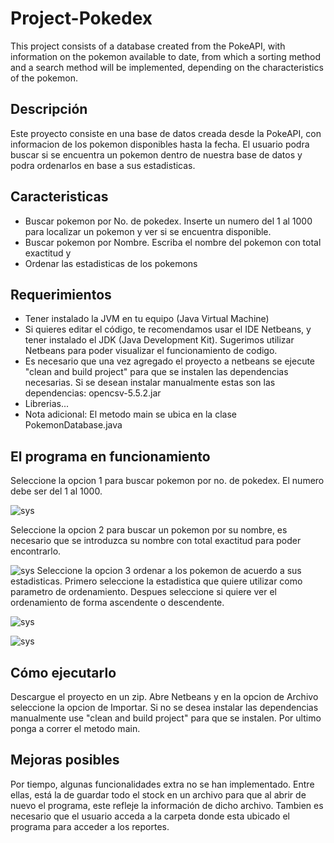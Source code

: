 # Project-Pokedex
This project consists of a database created from the PokeAPI, with information on the pokemon available to date, from which a sorting method and a search method will be implemented, depending on the characteristics of the pokemon.

## Descripción

Este proyecto consiste en una base de datos creada desde la PokeAPI, con informacion de los pokemon disponibles hasta la fecha. El usuario podra buscar si se encuentra un pokemon dentro de nuestra base de datos y podra ordenarlos en base a sus estadisticas.

## Caracteristicas
- Buscar pokemon por No. de pokedex. Inserte un numero del 1 al 1000 para localizar un pokemon y ver si se encuentra disponible.
- Buscar pokemon por Nombre. Escriba el nombre del pokemon con total exactitud y 
- Ordenar las estadisticas de los pokemons

## Requerimientos

- Tener instalado la JVM en tu equipo (Java Virtual Machine)
- Si quieres editar el código, te recomendamos usar el IDE Netbeans, y tener instalado el JDK (Java Development Kit). Sugerimos utilizar Netbeans para poder visualizar el funcionamiento de codigo.
- Es necesario que una vez agregado el proyecto a netbeans se ejecute "clean and build project" para que se instalen las dependencias necesarias. Si se desean instalar manualmente estas son las dependencias:
opencsv-5.5.2.jar
- Librerias...
- Nota adicional: El metodo main se ubica en la clase PokemonDatabase.java

## El programa en funcionamiento
Seleccione la opcion 1 para buscar pokemon por no. de pokedex. El numero debe ser del 1 al 1000.

![sys](https://imgur.com/WuGSFY1.png)

Seleccione la opcion 2 para buscar un pokemon por su nombre, es necesario que se introduzca su nombre con total exactitud para poder encontrarlo. 

![sys](https://imgur.com/nWGOBZM.png)
Seleccione la opcion 3 ordenar a los pokemon de acuerdo a sus estadisticas. Primero seleccione la estadistica que quiere utilizar como parametro de ordenamiento. Despues seleccione si quiere ver el ordenamiento de forma ascendente o descendente.

![sys](https://imgur.com/S2wI4My.png)

![sys](https://imgur.com/goGrscC.png)

## Cómo ejecutarlo

Descargue el proyecto en un zip. Abre Netbeans y en la opcion de Archivo seleccione la opcion de Importar. Si no se desea instalar las dependencias manualmente use "clean and build project" para que se instalen. Por ultimo ponga a correr el metodo main.

## Mejoras posibles

Por tiempo, algunas funcionalidades extra no se han implementado. Entre ellas, está la de guardar todo el stock en un archivo para que al abrir de nuevo el programa, este refleje la información de dicho archivo. Tambien es necesario que el usuario acceda a la carpeta donde esta ubicado el programa para acceder a los reportes.
